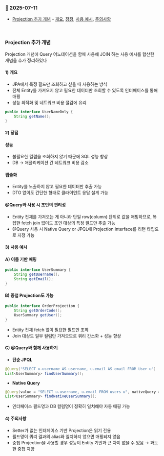 ### :link: 2025-07-11
- [Projection 추가 개념](#projection-추가-개념) - [개요](#1-개요), [장점](#2-장점), [사용 예시](#3-사용-예시), [주의사항](#4-주의사항)
 
&nbsp;
### Projection 추가 개념
Projection 개념에 Query 어노테이션을 함께 사용해 JOIN 하는 사용 예시를 합산한 개념을 추가 정리하였다
#### 1) 개요
- JPA에서 특정 필드만 조회하고 싶을 때 사용하는 방식
- 전체 Entity를 가져오지 않고 필요한 데이터만 조회할 수 있도록 인터페이스를 통해 매핑
- 성능 최적화 및 네트워크 비용 절감에 유리
```java
public interface UserNameOnly {
    String getName();
}
```
#### 2) 장점
#### 성능
- 불필요한 컬럼을 조회하지 않기 때문에 SQL 성능 향상
- DB → 애플리케이션 간 네트워크 비용 감소

#### 캡슐화
- Entity를 노출하지 않고 필요한 데이터만 추출 가능
- DTO 없이도 간단한 형태로 클라이언트 응답 설계 가능

#### @Query와 사용 시 조인의 편리성
- Entity 전체를 가져오는 게 아니라 단일 row(column) 단위로 값을 매핑하므로,
  복잡한 fetch join 없이도 조인 대상의 특정 필드만 추출 가능
- @Query 사용 시 Native Query or JPQL에 Projection interface를 리턴 타입으로 지정 가능

#### 3) 사용 예시
#### A) 이름 기반 매핑
```java
public interface UserSummary {
    String getUsername();
    String getEmail();
}
```

#### B) 중첩 Projection도 가능
```java
public interface OrderProjection {
    String getOrderCode();
    UserSummary getUser();
}
```
- Entity 전체 fetch 없이 필요한 필드만 조회
- Join 대상도 일부 컬럼만 가져오므로 쿼리 간소화 + 성능 향상

#### C) @Query와 함께 사용하기

- **단순 JPQL**
```java
@Query("SELECT u.username AS username, u.email AS email FROM User u")
List<UserSummary> findUserSummary();
```

- **Native Query**
```java
@Query(value = "SELECT u.username, u.email FROM users u", nativeQuery = true)
List<UserSummary> findNativeUserSummary();
```
- 인터페이스 필드명과 DB 컬럼명이 정확히 일치해야 자동 매핑 가능

#### 4) 주의사항

- Setter가 없는 인터페이스 기반 Projection은 읽기 전용
- 필드명이 쿼리 결과의 alias와 일치하지 않으면 매핑되지 않음
- 중첩 Projection을 사용할 경우 성능이 Entity 기반과 큰 차이 없을 수 있음 → 과도한 중첩 지양
